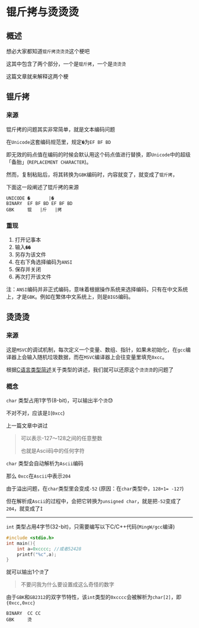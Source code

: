 # 锟斤拷与烫烫烫

## 概述
想必大家都知道`锟斤拷烫烫烫`这个梗吧

这其中包含了两个部分，一个是`锟斤拷`，一个是`烫烫烫`

这篇文章就来解释这两个梗

## 锟斤拷

### 来源
锟斤拷的问题其实非常简单，就是文本编码问题

在`Unicode`这套编码规范里，规定`�`为`EF BF BD`

即无效的码点值在编码的时候会默认用这个码点值进行替换，即`Unicode`中的超级「备胎」(`REPLACEMENT CHARACTER`)。

然而，复制粘贴后，将其转换为`GBK`编码时，内容就变了，就变成了`锟斤拷`，

下面这一段阐述了锟斤拷的来源

```
UNICODE	�		|�
BINARY	EF BF BD EF BF BD
GBK		锟   |斤   |拷
```

### 重现

1. 打开记事本
2. 输入`��`
3. 另存为该文件
4. 在右下角选择编码为`ANSI`
5. 保存并关闭
6. 再次打开该文件

注：`ANSI`编码并非正式编码，意味着根据操作系统来选择编码，只有在中文系统上，才是`GBK`。例如在繁体中文系统上，则是`BIG5`编码。

## 烫烫烫

### 来源
这是`MSVC`的调试机制，每次定义一个变量、数组、指针，如果未初始化，在`gcc`编译器上会输入随机垃圾数据，而在`MSVC`编译器上会往变量里填充`0xcc`。

根据[C语言类型简述](/coding/c_cpp_types.html)关于类型的讲述，我们就可以还原这个`烫烫烫`的问题了

### 概念
`char` 类型占用1字节(8-bit)，可以输出半个`烫`:sweat:

不对不对，应该是`Ì`(`0xcc`)

上一篇文章中讲过

> 可以表示-127～128之间的任意整数
>
> 也就是Ascii码中的任何字符

`char` 类型会自动解析为`Ascii`编码

那么 `0xcc`在`Ascii`中表示`204`

由于溢出问题，在`char`类型里会变成`-52` (原因：在`char`类型中，`128+1= -127`)

但在解析成`Ascii`的过程中，会把它转换为`unsigned char`，就是把`-52`变成了`204`，就变成了`Ì`

---
`int` 类型占用4字节(32-bit)，只需要编写以下C/C++代码(`MingW/gcc`编译)
```C
#include <stdio.h>
int main(){
    int a=0xcccc; //或者52428
    printf("%c",a);
}
```
就可以输出1个`烫`了

> 不要问我为什么要设置成这么奇怪的数字

由于`GBK`和`GB2312`的双字节特性，该`int`类型的`0xcccc`会被解析为`char[2]`，即`{0xcc,0xcc}`

```
BINARY	CC CC
GBK		烫
```
